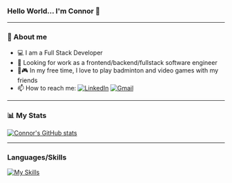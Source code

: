 ### Hello World... I'm Connor 👋


---

### :bust_in_silhouette: About me 
  * :computer: I am a Full Stack Developer
  * :eyes: Looking for work as a frontend/backend/fullstack software engineer
  * 🏸🎮 In my free time, I love to play badminton and video games with my friends
  * 📫 How to reach me: [![LinkedIn](https://img.shields.io/badge/linkedin-%230077B5.svg?style=for-the-badge&logo=linkedin&logoColor=white)](https://www.linkedin.com/in/connor-lam-a6545a23b/) [![Gmail](https://img.shields.io/badge/Gmail-D14836?style=for-the-badge&logo=gmail&logoColor=white)](mailto:connorlam4@gmail.com)
  
  
---
### 📊 My Stats
[![Connor's GitHub stats](https://github-readme-stats.vercel.app/api?username=ConnorLam&show_icons=true&theme=radical)](https://github.com/connorlam/github-readme-stats)

---  
  
### Languages/Skills

[![My Skills](https://skillicons.dev/icons?i=js,python,html,css,react,redux,express,flask,aws,postgres,nodejs,sqlite)](https://skillicons.dev)
